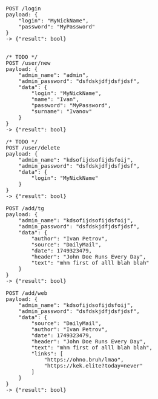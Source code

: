 <pre>POST /login
payload: {
    "login": "MyNickName",
    "password": "MyPassword"
}
-> {"result": bool}


/* TODO */
POST /user/new 
payload: {
    "admin_name": "admin",
    "admin_password": "dsfdskjdfjdsfjdsf",
    "data": {
        "login": "MyNickName",
        "name": "Ivan",
        "password": "MyPassword",
        "surname": "Ivanov"
    }
}
-> {"result": bool}

/* TODO */
POST /user/delete
payload: {
    "admin_name": "kdsofijdsofijdsfoij",
    "admin_password": "dsfdskjdfjdsfjdsf",
    "data": {
        "login": "MyNickName"
    }
}
-> {"result": bool}

POST /add/tg
payload: {
    "admin_name": "kdsofijdsofijdsfoij",
    "admin_password": "dsfdskjdfjdsfjdsf",
    "data": {
        "author": "Ivan Petrov",
        "source": "DailyMail",
        "date": 1749323479,
        "header": "John Doe Runs Every Day",
        "text": "mhm first of alll blah blah"
    }
}
-> {"result": bool}

POST /add/web
payload: {
    "admin_name": "kdsofijdsofijdsfoij",
    "admin_password": "dsfdskjdfjdsfjdsf",
    "data": {
        "source": "DailyMail",
        "author": "Ivan Petrov",
        "date": 1749323479,
        "header": "John Doe Runs Every Day",
        "text": "mhm first of alll blah blah",
        "links": [
            "https://ohno.bruh/lmao",
            "https://kek.elite?today=never"
        ]
    }
}
-> {"result": bool}</pre>
